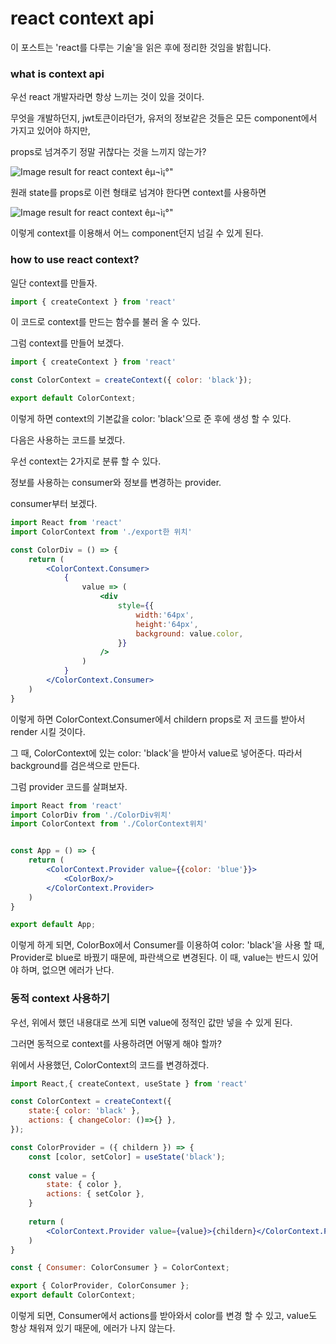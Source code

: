 # react context api

 이 포스트는 'react를 다루는 기술'을 읽은 후에 정리한 것임을 밝힙니다.

### what is context api

우선 react 개발자라면 항상 느끼는 것이 있을 것이다.

무엇을 개발하던지, jwt토큰이라던가, 유저의 정보같은 것들은 모든 component에서 가지고 있어야 하지만,

props로 넘겨주기 정말 귀찮다는  것을 느끼지 않는가?

![Image result for react context êµ¬ì¡°"](https://i.imgur.com/tmOeRAT.png)

원래 state를 props로 이런 형태로 넘겨야 한다면 context를 사용하면

![Image result for react context êµ¬ì¡°"](https://i.imgur.com/iyNKCIz.png)

이렇게 context를 이용해서 어느 component던지 넘길 수 있게 된다.



### how to use react context?

일단 context를 만들자.

```javascript
import { createContext } from 'react'
```

이 코드로 context를 만드는 함수를 불러 올 수 있다.

그럼 context를 만들어 보겠다.

```javascript
import { createContext } from 'react'

const ColorContext = createContext({ color: 'black'});

export default ColorContext;
```

이렇게 하면 context의 기본값을 color: 'black'으로 준 후에 생성 할 수 있다.

다음은 사용하는 코드를 보겠다.

우선 context는 2가지로 분류 할 수 있다.

정보를 사용하는 consumer와 정보를 변경하는 provider.

consumer부터 보겠다.

```jsx
import React from 'react'
import ColorContext from './export한 위치'

const ColorDiv = () => {
	return (
		<ColorContext.Consumer>
			{
				value => (
					<div 
						style={{
							width:'64px',
							height:'64px',
							background: value.color,
						}}
					/>
				)
			}
		</ColorContext.Consumer>
	)
}
```

이렇게 하면 ColorContext.Consumer에서 childern props로 저 코드를 받아서 render 시킬 것이다.

그 때, ColorContext에 있는 color: 'black'을 받아서 value로 넣어준다. 따라서 background를 검은색으로 만든다.

그럼 provider 코드를 살펴보자.

```jsx
import React from 'react'
import ColorDiv from './ColorDiv위치'
import ColorContext from './ColorContext위치'


const App = () => {
	return (
		<ColorContext.Provider value={{color: 'blue'}}>
			<ColorBox/>
		</ColorContext.Provider>
	)
}

export default App;
```

이렇게 하게 되면, ColorBox에서 Consumer를 이용하여 color: 'black'을 사용 할 때, Provider로 blue로 바꿨기 때문에, 파란색으로 변경된다. 이 때, value는 반드시 있어야 하며, 없으면 에러가 난다.



### 동적 context 사용하기

우선, 위에서 했던 내용대로 쓰게 되면 value에 정적인 값만 넣을 수 있게 된다.

그러면 동적으로 context를 사용하려면 어떻게 해야 할까?

 위에서 사용했던, ColorContext의 코드를 변경하겠다.

```jsx
import React,{ createContext, useState } from 'react'

const ColorContext = createContext({
    state:{ color: 'black' },
    actions: { changeColor: ()=>{} },
});

const ColorProvider = ({ childern }) => {
    const [color, setColor] = useState('black');
    
    const value = {
        state: { color },
        actions: { setColor },
    }
    
    return (
    	<ColorContext.Provider value={value}>{childern}</ColorContext.Provider>
    )
}

const { Consumer: ColorConsumer } = ColorContext;

export { ColorProvider, ColorConsumer };
export default ColorContext;
```

이렇게 되면, Consumer에서 actions를 받아와서 color를 변경 할 수 있고, value도 항상 채워져 있기 때문에, 에러가 나지 않는다.